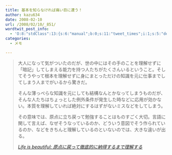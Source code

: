 ```yaml
---
title: 基本を知らなければ痛い目に遭う！
author: kazu634
date: 2008-02-10
url: /2008/02/10/_851/
wordtwit_post_info:
  - 'O:8:"stdClass":13:{s:6:"manual";b:0;s:11:"tweet_times";i:1;s:5:"delay";i:0;s:7:"enabled";i:1;s:10:"separation";s:2:"60";s:7:"version";s:3:"3.7";s:14:"tweet_template";b:0;s:6:"status";i:2;s:6:"result";a:0:{}s:13:"tweet_counter";i:2;s:13:"tweet_log_ids";a:1:{i:0;i:3715;}s:9:"hash_tags";a:0:{}s:8:"accounts";a:1:{i:0;s:7:"kazu634";}}'
categories:
  - メモ

---
```

<div class="section">
<blockquote title="Life is beautiful" cite="http://satoshi.blogs.com/life/2008/02/post-2.html">
<p>
      大人になって気がついたのだが、世の中にはその手のことを理解せずに「暗記」してしまえる能力を持つ人たちがたくさんいるということ。そしてそうやって根本を理解せずに身にまとっただけの知識を元に仕事までしてしまう人までがいるから驚きだ。
</p>
    
<p>
      そんな薄っぺらな知識を元にしても結構なんとかなってしまうものだが、そんな人たちはちょっとした例外条件が発生した時などに応用が効かない。本質を理解していれば絶対にするはずがないミスなどをしてしまう。
</p>
    
<p>
      その意味では、原点に立ち戻って勉強することはものすごく大切。言語に関して言えば、なぜそうなっているのか、どういう意図でそう作られているのか、などをきちんと理解しているのといないのでは、大きな違いが出る。
</p>
    
<p>
<cite><a href="http://satoshi.blogs.com/life/2008/02/post-2.html" onclick="__gaTracker('send', 'event', 'outbound-article', 'http://satoshi.blogs.com/life/2008/02/post-2.html', 'Life is beautiful: 原点に戻って徹底的に納得するまで理解する');" target="_blank">Life is beautiful: 原点に戻って徹底的に納得するまで理解する</a></cite>
</p>
</blockquote>
</div>